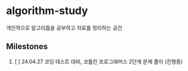 # algorithm-study
개인적으로 알고리즘을 공부하고 자료를 정리하는 공간

## Milestones

1. [ ] 24.04.27 코딩 테스트 대비, 코틀린 프로그래머스 2단계 문제 풀이 (진행중)
